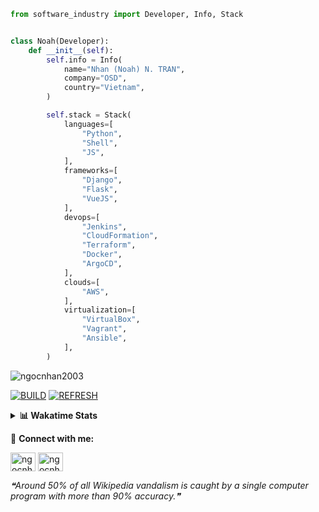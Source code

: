 ```python
from software_industry import Developer, Info, Stack


class Noah(Developer):
    def __init__(self):
        self.info = Info(
            name="Nhan (Noah) N. TRAN",
            company="OSD",
            country="Vietnam",
        )

        self.stack = Stack(
            languages=[
                "Python",
                "Shell",
                "JS",
            ],
            frameworks=[
                "Django",
                "Flask",
                "VueJS",
            ],
            devops=[
                "Jenkins",
                "CloudFormation",
                "Terraform",
                "Docker",
                "ArgoCD",
            ],
            clouds=[
                "AWS",
            ],
            virtualization=[
                "VirtualBox",
                "Vagrant",
                "Ansible",
            ],
        )
```
<img src="https://komarev.com/ghpvc/?username=ngocnhan2003&label=Profile%20views&color=0e75b6&style=flat" alt="ngocnhan2003" /> 

[![BUILD](https://github.com/ngocnhan2003/ngocnhan2003/actions/workflows/001_build.yml/badge.svg)](https://github.com/ngocnhan2003/ngocnhan2003/actions/workflows/001_build.yml)
[![REFRESH](https://github.com/ngocnhan2003/ngocnhan2003/actions/workflows/002_refresh.yml/badge.svg)](https://github.com/ngocnhan2003/ngocnhan2003/actions/workflows/002_refresh.yml)

<details> 
  <summary><b>📊 Wakatime Stats</b></summary>
  <br>
  
<!--START_SECTION:waka-->
![Code Time](http://img.shields.io/badge/Code%20Time-604%20hrs%2026%20mins-blue)

**I'm an Early 🐤** 

```text
🌞 Morning    39 commits     ████░░░░░░░░░░░░░░░░░░░░░   18.48% 
🌆 Daytime    69 commits     ████████░░░░░░░░░░░░░░░░░   32.7% 
🌃 Evening    45 commits     █████░░░░░░░░░░░░░░░░░░░░   21.33% 
🌙 Night      58 commits     ██████░░░░░░░░░░░░░░░░░░░   27.49%

```
📅 **I'm Most Productive on Saturday** 

```text
Monday       29 commits     ███░░░░░░░░░░░░░░░░░░░░░░   13.74% 
Tuesday      28 commits     ███░░░░░░░░░░░░░░░░░░░░░░   13.27% 
Wednesday    22 commits     ██░░░░░░░░░░░░░░░░░░░░░░░   10.43% 
Thursday     5 commits      ░░░░░░░░░░░░░░░░░░░░░░░░░   2.37% 
Friday       30 commits     ███░░░░░░░░░░░░░░░░░░░░░░   14.22% 
Saturday     64 commits     ███████░░░░░░░░░░░░░░░░░░   30.33% 
Sunday       33 commits     ████░░░░░░░░░░░░░░░░░░░░░   15.64%

```


📊 **This Week I Spent My Time On** 

```text
⌚︎ Time Zone: Asia/Ho_Chi_Minh

💬 Programming Languages: 
Go                       10 hrs 36 mins      ███████████████░░░░░░░░░░   62.45% 
GraphQL                  1 hr 46 mins        ██░░░░░░░░░░░░░░░░░░░░░░░   10.42% 
YAML                     1 hr 13 mins        █░░░░░░░░░░░░░░░░░░░░░░░░   7.19% 
SQL                      1 hr 12 mins        █░░░░░░░░░░░░░░░░░░░░░░░░   7.16% 
JavaScript               1 hr 9 mins         █░░░░░░░░░░░░░░░░░░░░░░░░   6.81%

🔥 Editors: 
GoLand                   14 hrs 22 mins      █████████████████████░░░░   84.62% 
VS Code                  2 hrs 36 mins       ███░░░░░░░░░░░░░░░░░░░░░░   15.38%

💻 Operating System: 
Linux                    16 hrs 58 mins      █████████████████████████   100.0%

```

**I Mostly Code in Python** 

```text
Python                   14 repos            ███████████░░░░░░░░░░░░░░   43.75% 
JavaScript               6 repos             ████░░░░░░░░░░░░░░░░░░░░░   18.75% 
TypeScript               2 repos             █░░░░░░░░░░░░░░░░░░░░░░░░   6.25% 
Kotlin                   2 repos             █░░░░░░░░░░░░░░░░░░░░░░░░   6.25% 
Vue                      2 repos             █░░░░░░░░░░░░░░░░░░░░░░░░   6.25%

```



 Last Updated on 23/10/2022 06:59:38 UTC+7
<!--END_SECTION:waka-->
</details>

🔗 **Connect with me:**

<a href="https://linkedin.com/in/ngocnhan2003" target="blank"><img align="center" src="https://raw.githubusercontent.com/rahuldkjain/github-profile-readme-generator/master/src/images/icons/Social/linked-in-alt.svg" alt="ngocnhan2003" height="30" width="40" /></a>
<a href="https://instagram.com/ngocnhan2003" target="blank"><img align="center" src="https://raw.githubusercontent.com/rahuldkjain/github-profile-readme-generator/master/src/images/icons/Social/instagram.svg" alt="ngocnhan2003" height="30" width="40" /></a>


<!--STARTS_HERE_QUOTE_README-->
<i>❝Around 50% of all Wikipedia vandalism is caught by a single computer program with more than 90% accuracy.❞</i>
<!--ENDS_HERE_QUOTE_README-->
